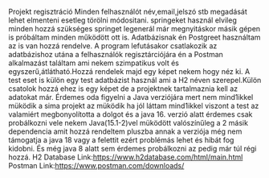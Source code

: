Projekt regisztráció
Minden felhasználót név,email,jelszó stb megadását lehet elmenteni esetleg törölni módositani.
springeket használ elvileg minden hozzá szükséges springet legenerál már megnyitáskor másik gépen is próbáltam minden működött ott is.
Adatbázisnak én Postgreet használtam az is van hozzá rendelve.
A program lefutásakor csatlakozik az adatbázishoz utána a felhasználók regisztárciójára én a Postman alkalmazást találtam ami nekem szimpatikus volt  és egyszerű,átlátható.Hozzá rendelek majd egy képet nekem hogy néz ki.
A test eset is külön egy test adatbázist használ ami a H2 néven szerepel.Külön csatolok hozzá ehez is egy képet de a projektnek tartalmaznia kell az adatokat már.
Érdemes oda figyelni a Java verziójára mert nem mind1ikkel müködik a sima projekt az müködik ha jól láttam mind1ikkel viszont a test az valamiért megbonyolította a dolgot és a java 16. verzió alatt érdemes csak probálkozni vele nekem Java(15.1-2)vel müködött valószínűleg a 2 másik dependencia amit hozzá rendeltem pluszba annak a verziója még nem támogatja a java 18 vagy a felettit ezért problémás lehet és hibát fog kidobni.
És még java 8 alatt sem érdemes probálkozni az pedig már túl régi hozzá.
H2 Database Link:https://www.h2database.com/html/main.html
Postman Link:https://www.postman.com/downloads/
